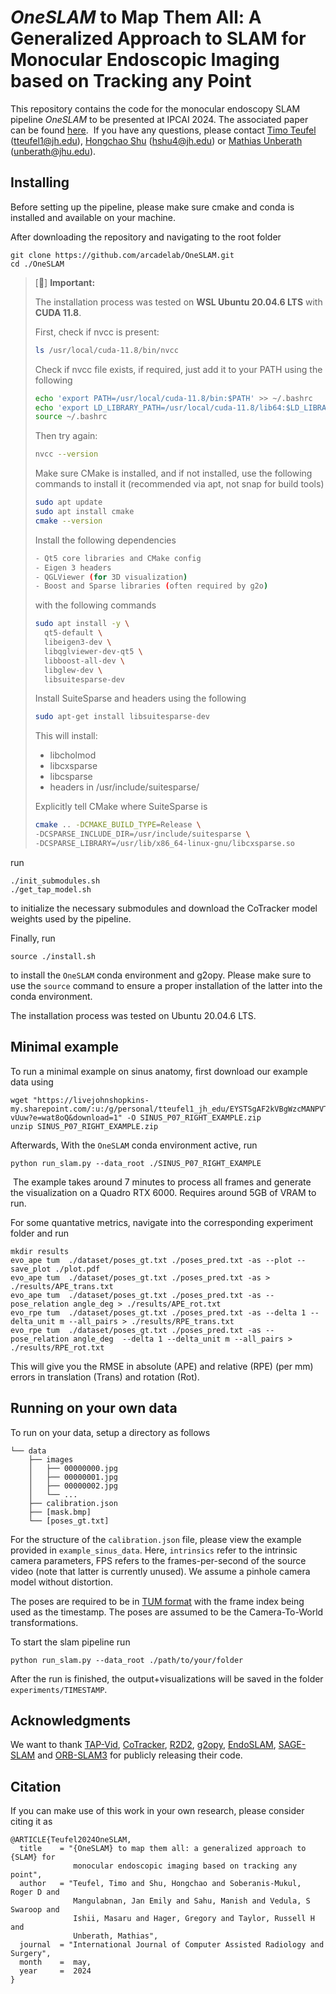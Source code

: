 # *OneSLAM* to Map Them All: A Generalized Approach to SLAM for Monocular Endoscopic Imaging based on Tracking any Point

This repository contains the code for the monocular endoscopy SLAM pipeline *OneSLAM* to be presented at IPCAI 2024. The associated paper can be found [here](https://en.wikipedia.org/wiki/Todo).  If you have any questions, please contact [Timo Teufel](https://www.linkedin.com/in/timo-teufel-b00365247/) (tteufel1@jh.edu), [Hongchao Shu](https://en.wikipedia.org/wiki/Personal_web_page) (hshu4@jh.edu) or [Mathias Unberath](https://engineering.jhu.edu/faculty/mathias-unberath/) (unberath@jhu.edu). 

## Installing

Before setting up the pipeline, please make sure cmake and conda is installed and available on your machine.
 
After downloading the repository and navigating to the root folder

```
git clone https://github.com/arcadelab/OneSLAM.git
cd ./OneSLAM
```

> [📌] **Important:**
> 
> The installation process was tested on **WSL Ubuntu 20.04.6 LTS** with **CUDA 11.8**.
> 
> First, check if nvcc is present:
> ```bash
> ls /usr/local/cuda-11.8/bin/nvcc
> ```
> Check if nvcc file exists, if required, just add it to your PATH using the following
> ```bash
> echo 'export PATH=/usr/local/cuda-11.8/bin:$PATH' >> ~/.bashrc
> echo 'export LD_LIBRARY_PATH=/usr/local/cuda-11.8/lib64:$LD_LIBRARY_PATH' >> ~/.bashrc
> source ~/.bashrc
> ```
> Then try again:
>```bash
> nvcc --version
>```
> Make sure CMake is installed, and if not installed, use the following commands to install it (recommended via apt, not snap for build tools)
> ```bash
> sudo apt update
> sudo apt install cmake
> cmake --version
> ```
> Install the following dependencies
> ```bash
> - Qt5 core libraries and CMake config
> - Eigen 3 headers
> - QGLViewer (for 3D visualization)
> - Boost and Sparse libraries (often required by g2o)
> ```
> with the following commands
> ```bash
> sudo apt install -y \
>   qt5-default \
>   libeigen3-dev \
>   libqglviewer-dev-qt5 \
>   libboost-all-dev \
>   libglew-dev \
>   libsuitesparse-dev
> ```
> Install SuiteSparse and headers using the following
> ```bash
> sudo apt-get install libsuitesparse-dev
> ```
> This will install:
> - libcholmod
> - libcxsparse
> - libcsparse
> - headers in /usr/include/suitesparse/
>
>  Explicitly tell CMake where SuiteSparse is
> ```bash
> cmake .. -DCMAKE_BUILD_TYPE=Release \
> -DCSPARSE_INCLUDE_DIR=/usr/include/suitesparse \
> -DCSPARSE_LIBRARY=/usr/lib/x86_64-linux-gnu/libcxsparse.so
>```


run 

```
./init_submodules.sh
./get_tap_model.sh
```

to initialize the necessary submodules and download the CoTracker model weights used by the pipeline.

Finally, run

```
source ./install.sh
```

to install the `OneSLAM` conda environment and g2opy. Please make sure to use the `source` command to ensure a proper installation of the latter into the conda environment.

The installation process was tested on Ubuntu 20.04.6 LTS.

## Minimal example

To run a minimal example on sinus anatomy, first download our example data using 

```
wget "https://livejohnshopkins-my.sharepoint.com/:u:/g/personal/tteufel1_jh_edu/EYSTSgAF2kVBgWzcMANPVTUBMSN5vzUsMHUqZ2gA4-vUuw?e=wat8oQ&download=1" -O SINUS_P07_RIGHT_EXAMPLE.zip
unzip SINUS_P07_RIGHT_EXAMPLE.zip
```

Afterwards, With the `OneSLAM` conda environment active, run

```
python run_slam.py --data_root ./SINUS_P07_RIGHT_EXAMPLE
```
 The example takes around 7 minutes to process all frames and generate the visualization on a Quadro RTX 6000. Requires around 5GB of VRAM to run.

For some quantative metrics, navigate into the corresponding experiment folder and run
```
mkdir results
evo_ape tum  ./dataset/poses_gt.txt ./poses_pred.txt -as --plot --save_plot ./plot.pdf 
evo_ape tum  ./dataset/poses_gt.txt ./poses_pred.txt -as > ./results/APE_trans.txt
evo_ape tum  ./dataset/poses_gt.txt ./poses_pred.txt -as --pose_relation angle_deg > ./results/APE_rot.txt
evo_rpe tum  ./dataset/poses_gt.txt ./poses_pred.txt -as --delta 1 --delta_unit m --all_pairs > ./results/RPE_trans.txt
evo_rpe tum  ./dataset/poses_gt.txt ./poses_pred.txt -as --pose_relation angle_deg  --delta 1 --delta_unit m --all_pairs > ./results/RPE_rot.txt
```
This will give you the RMSE in absolute (APE) and relative (RPE) (per mm) errors in translation (Trans) and rotation (Rot). 

## Running on your own data

To run on your data, setup a directory as follows

```
└── data
    ├── images
    │   ├── 00000000.jpg
    │   ├── 00000001.jpg
    │   ├── 00000002.jpg
    │   └── ...
    ├── calibration.json
    ├── [mask.bmp]
    └── [poses_gt.txt]
```

For the structure of the `calibration.json` file, please view the example provided in `example_sinus_data`. Here, `intrinsics` refer to the intrinsic camera parameters, FPS refers to the frames-per-second of the source video (note that latter is currently unused). We assume a pinhole camera model without distortion. 

The poses are required to be in [TUM format](https://github.com/MichaelGrupp/evo/wiki/Formats#tum---tum-rgb-d-dataset-trajectory-format) with the frame index being used as the timestamp. The poses are assumed to be the Camera-To-World transformations.

To start the slam pipeline run

```
python run_slam.py --data_root ./path/to/your/folder
```

After the run is finished, the output+visualizations will be saved in the folder `experiments/TIMESTAMP`.

## Acknowledgments

We want to thank [TAP-Vid](https://tapvid.github.io/), [CoTracker](https://co-tracker.github.io/), [R2D2](https://github.com/naver/r2d2),  [g2opy](https://github.com/uoip/g2opy), [EndoSLAM](https://github.com/CapsuleEndoscope/EndoSLAM/tree/master), [SAGE-SLAM](https://github.com/lppllppl920/SAGE-SLAM) and [ORB-SLAM3](https://github.com/UZ-SLAMLab/ORB_SLAM3) for publicly releasing their code.

## Citation

If you can make use of this work in your own research, please consider citing it as

```
@ARTICLE{Teufel2024OneSLAM,
  title    = "{OneSLAM} to map them all: a generalized approach to {SLAM} for
              monocular endoscopic imaging based on tracking any point",
  author   = "Teufel, Timo and Shu, Hongchao and Soberanis-Mukul, Roger D and
              Mangulabnan, Jan Emily and Sahu, Manish and Vedula, S Swaroop and
              Ishii, Masaru and Hager, Gregory and Taylor, Russell H and
              Unberath, Mathias",
  journal  = "International Journal of Computer Assisted Radiology and Surgery",
  month    =  may,
  year     =  2024
}
```
